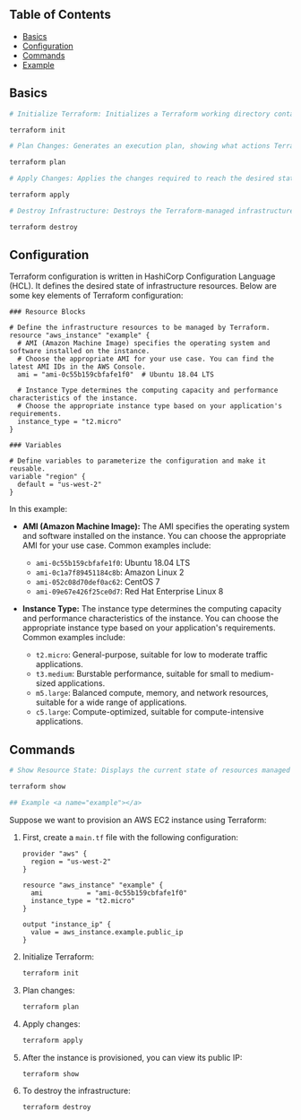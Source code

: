 ## Table of Contents

- [Basics](#basics)
- [Configuration](#configuration)
- [Commands](#commands)
- [Example](#example)

## Basics <a name="basics"></a>

```bash
# Initialize Terraform: Initializes a Terraform working directory containing Terraform configuration files.

terraform init

# Plan Changes: Generates an execution plan, showing what actions Terraform will take to change infrastructure.

terraform plan

# Apply Changes: Applies the changes required to reach the desired state of the configuration.

terraform apply

# Destroy Infrastructure: Destroys the Terraform-managed infrastructure.

terraform destroy

```

## Configuration <a name="configuration"></a>

Terraform configuration is written in HashiCorp Configuration Language (HCL). It defines the desired state of infrastructure resources. Below are some key elements of Terraform configuration:

```hcl
### Resource Blocks

# Define the infrastructure resources to be managed by Terraform.
resource "aws_instance" "example" {
  # AMI (Amazon Machine Image) specifies the operating system and software installed on the instance.
  # Choose the appropriate AMI for your use case. You can find the latest AMI IDs in the AWS Console.
  ami = "ami-0c55b159cbfafe1f0"  # Ubuntu 18.04 LTS

  # Instance Type determines the computing capacity and performance characteristics of the instance.
  # Choose the appropriate instance type based on your application's requirements.
  instance_type = "t2.micro"
}

### Variables

# Define variables to parameterize the configuration and make it reusable.
variable "region" {
  default = "us-west-2"
}
```

In this example:

- **AMI (Amazon Machine Image):** The AMI specifies the operating system and software installed on the instance. You can choose the appropriate AMI for your use case. Common examples include:

    - `ami-0c55b159cbfafe1f0`: Ubuntu 18.04 LTS
    - `ami-0c1a7f89451184c8b`: Amazon Linux 2
    - `ami-052c08d70def0ac62`: CentOS 7
    - `ami-09e67e426f25ce0d7`: Red Hat Enterprise Linux 8

- **Instance Type:** The instance type determines the computing capacity and performance characteristics of the instance. You can choose the appropriate instance type based on your application's requirements. Common examples include:

    - `t2.micro`: General-purpose, suitable for low to moderate traffic applications.
    - `t3.medium`: Burstable performance, suitable for small to medium-sized applications.
    - `m5.large`: Balanced compute, memory, and network resources, suitable for a wide range of applications.
    - `c5.large`: Compute-optimized, suitable for compute-intensive applications.

## Commands <a name="commands"></a>

```bash
# Show Resource State: Displays the current state of resources managed by Terraform.

terraform show

## Example <a name="example"></a>
```
Suppose we want to provision an AWS EC2 instance using Terraform:

1. First, create a `main.tf` file with the following configuration:

    ```hcl
    provider "aws" {
      region = "us-west-2"
    }

    resource "aws_instance" "example" {
      ami           = "ami-0c55b159cbfafe1f0"
      instance_type = "t2.micro"
    }

    output "instance_ip" {
      value = aws_instance.example.public_ip
    }
    ```

2. Initialize Terraform:

    ```bash
    terraform init
    ```

3. Plan changes:

    ```bash
    terraform plan
    ```

4. Apply changes:

    ```bash
    terraform apply
    ```

5. After the instance is provisioned, you can view its public IP:

    ```bash
    terraform show
    ```

6. To destroy the infrastructure:

    ```bash
    terraform destroy
    ```